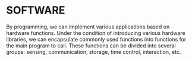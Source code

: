 # SOFTWARE

By programming, we can implement various applications based on hardware functions. Under the condition of introducing various hardware libraries, we can encapsulate commonly used functions into functions for the main program to call. These functions can be divided into several groups: sensing, communication, storage, time control, interaction, etc.